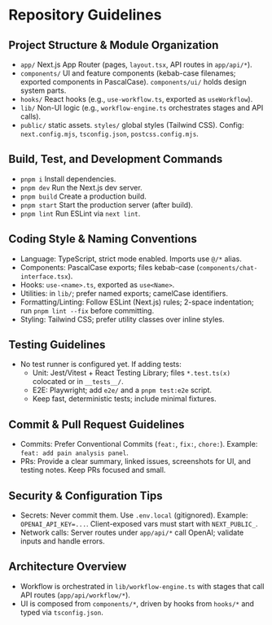 # Repository Guidelines

## Project Structure & Module Organization
- `app/` Next.js App Router (pages, `layout.tsx`, API routes in `app/api/*`).
- `components/` UI and feature components (kebab-case filenames; exported components in PascalCase). `components/ui/` holds design system parts.
- `hooks/` React hooks (e.g., `use-workflow.ts`, exported as `useWorkflow`).
- `lib/` Non-UI logic (e.g., `workflow-engine.ts` orchestrates stages and API calls).
- `public/` static assets. `styles/` global styles (Tailwind CSS). Config: `next.config.mjs`, `tsconfig.json`, `postcss.config.mjs`.

## Build, Test, and Development Commands
- `pnpm i` Install dependencies.
- `pnpm dev` Run the Next.js dev server.
- `pnpm build` Create a production build.
- `pnpm start` Start the production server (after build).
- `pnpm lint` Run ESLint via `next lint`.

## Coding Style & Naming Conventions
- Language: TypeScript, strict mode enabled. Imports use `@/*` alias.
- Components: PascalCase exports; files kebab-case (`components/chat-interface.tsx`).
- Hooks: `use-<name>.ts`, exported as `use<Name>`.
- Utilities: in `lib/`; prefer named exports; camelCase identifiers.
- Formatting/Linting: Follow ESLint (Next.js) rules; 2-space indentation; run `pnpm lint --fix` before committing.
- Styling: Tailwind CSS; prefer utility classes over inline styles.

## Testing Guidelines
- No test runner is configured yet. If adding tests:
  - Unit: Jest/Vitest + React Testing Library; files `*.test.ts(x)` colocated or in `__tests__/`.
  - E2E: Playwright; add `e2e/` and a `pnpm test:e2e` script.
  - Keep fast, deterministic tests; include minimal fixtures.

## Commit & Pull Request Guidelines
- Commits: Prefer Conventional Commits (`feat:`, `fix:`, `chore:`). Example: `feat: add pain analysis panel`.
- PRs: Provide a clear summary, linked issues, screenshots for UI, and testing notes. Keep PRs focused and small.

## Security & Configuration Tips
- Secrets: Never commit them. Use `.env.local` (gitignored). Example: `OPENAI_API_KEY=...`. Client-exposed vars must start with `NEXT_PUBLIC_`.
- Network calls: Server routes under `app/api/*` call OpenAI; validate inputs and handle errors.

## Architecture Overview
- Workflow is orchestrated in `lib/workflow-engine.ts` with stages that call API routes (`app/api/workflow/*`).
- UI is composed from `components/*`, driven by hooks from `hooks/*` and typed via `tsconfig.json`.
